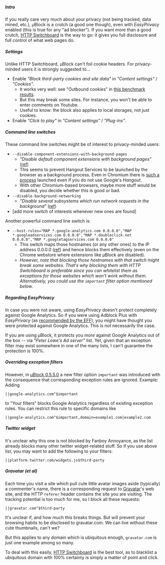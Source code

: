 ##### Intro

If you really care very much about your privacy (not being tracked, data mined, etc.), µBlock is a crutch (a good one though), even with _EasyPrivacy_ enabled (this is true for any "ad blocker"). If you want more than a good crutch, [HTTP Switchboard](https://github.com/gorhill/httpswitchboard#http-switchboard-for-chromium) is the way to go: it gives you full disclosure and full control of what web pages do.

##### Settings

Unlike HTTP Switchboard, µBlock can't foil cookie headers. For privacy-minded users it is strongly suggested to...

- Enable _"Block third-party cookies and site data"_ in _"Content settings"_ / _"Cookies"_.
    - It works very well: see "Outbound cookies" in [this benchmark results](https://github.com/gorhill/uBlock/wiki/%C2%B5Block-and-others:-Blocking-ads,-trackers,-malwares).
    - But this may break some sites. For instance, you won't be able to enter comments on Youtube.
    - Useful to know: the block also applies to local storages, not just cookies.
- Enable _"Click to play"_ in _"Content settings"_ / _"Plug-ins"_.

##### Command line switches

These command line switches might be of interest to privacy-minded users:

- `--disable-component-extensions-with-background-pages`
    - _"Disable default component extensions with background pages"_ ([ref](http://peter.sh/experiments/chromium-command-line-switches/#disable-component-extensions-with-background-pages))
    - This seems to prevent Hangout Services to be launched by the browser as a background process. Even in Chromium there is [such a process](https://code.google.com/p/chromium/codesearch#chromium/src/chrome/browser/resources/hangout_services/background.html) launched even if you do not use Google's _Hangout_.
    - With other Chromium-based browsers, maybe more stuff would be disabled, you decide whether this is good or bad.
- `--disable-background-networking`
    - _"Disable several subsystems which run network requests in the background"_ ([ref](http://peter.sh/experiments/chromium-command-line-switches/#disable-background-networking))
- [add more switch of interests whenever new ones are found]

Another powerful command line switch is:

- `--host-rules="MAP *.google-analytics.com 0.0.0.0","MAP *.googleadservices.com 0.0.0.0","MAP *.doubleclick.net 0.0.0.0","MAP *.googletagservices.com 0.0.0.0"`
    - This switch maps those hostnames (or any other ones) to the IP address 0.0.0.0 ([ref](http://peter.sh/experiments/chromium-command-line-switches/#host-rules)) and hence blocks them effectively (even on the Chrome webstore where extensions like µBlock are disabled). 
    - _However, note that blocking those hostnames with that switch might break some websites. That's why blocking them with HTTP Switchboard is preferable since you can whitelist them as exceptions for those websites which won't work without them. Alternatively, you could use the `important` filter option mentioned below._

##### Regarding EasyPrivacy

In case you were not aware, using _EasyPrivacy_ doesn't protect completely against Google Analytics. So if you were using Adblock Plus with _EasyPrivacy_ (as [recommended by the EFF](https://www.eff.org/deeplinks/2012/04/4-simple-changes-protect-your-privacy-online)), you might have thought you were protected against Google Analytics. This is not necessarily the case.

If you are using µBlock, it protects you *more* against Google Analytics out of the box -- via _"Peter Lowe's Ad server"_ list. Yet, given that an exception filter may exist somewhere in one of the many lists, I can't guarantee the protection is 100%.

##### Overriding exception filters

However, in [µBlock 0.5.5.0](https://github.com/gorhill/uBlock/releases/tag/0.5.5.0) a new filter option `important` was introduced with the consequence that corresponding exception rules are ignored. Example: Adding

`||google-analytics.com^$important`

to "Your filters" blocks Google Analytics regardless of existing exception rules. You can restrict this rule to specific domains like

`||google-analytics.com^$important,domain=example1.com|example2.com`


##### Twitter widget

It's unclear why this one is not blocked by Fanboy Annoyance, as the list already blocks many other twitter widget-related stuff. So if you use above list, you may want to add the following to your filters:

`||platform.twitter.com/widgets.js$third-party`

##### Gravatar (et al)

Each time you visit a site which pull cute little avatar images aside (typically) a commenter's name, there is a corresponding request to [Gravatar](https://gravatar.com)'s web site, and the HTTP `referer` header contains the site you are visiting. The tracking potential is too much for me, so I block all these requests:

`||gravatar.com^$third-party`

It's unclear if, and how much this breaks things. But will prevent your browsing habits to be disclosed to gravatar.com. We can live without these cute thumbnails, can't we?

But this applies to any domain which is ubiquitous enough, `gravatar.com` is just one example among so many. 

To deal with this easily, [HTTP Switchboard](https://github.com/gorhill/httpswitchboard) is the best tool, as to blacklist a ubiquitous domain with 100% certainty is simply a matter of point and click.